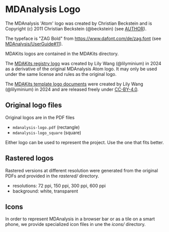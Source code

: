 # MDAnalysis Logo

The MDAnalysis 'Atom' logo was created by Christian Beckstein and is
Copyright (c) 2011 Christian Beckstein (@beckstein) (see
[AUTHOR](AUTHOR)).


The typeface is "ZAG Bold" from https://www.dafont.com/de/zag.font
(see
[MDAnalysis/UserGuide#11](https://github.com/MDAnalysis/UserGuide/pull/11#issuecomment-535663213)).

MDAKits logos are contained in the MDAKits directory.

The [MDAKits registry logo](MDAKits/MDAKits-registry/)
was created by Lily Wang (@lilyminium) in 2024 as
a derivative of the original MDAnalysis Atom logo. 
It may only be used under the same license and rules as the original logo.

The [MDAKits template logo documents](MDAKits/MDAKit-templates/)
were created by Lily Wang (@lilyminium) in 2024
and are released freely under [CC-BY-4.0](LICENSE).

## Original logo files

Original logos are in the PDF files
* `mdanalysis-logo.pdf` (rectangle)
* `mdanalysis-logo_square` (square)

Either logo can be used to represent the project. Use the one that
fits better.


## Rastered logos

Rastered versions at different resolution were generated from the
original PDFs and provided in the *rastered/* directory. 

* resolutions: 72 ppi, 150 ppi, 300 ppi, 600 ppi
* background: white, transparent


## Icons

In order to represent MDAnalysis in a browser bar or as a tile on a
smart phone, we provide specialized icon files in une the *icons/*
directory.



